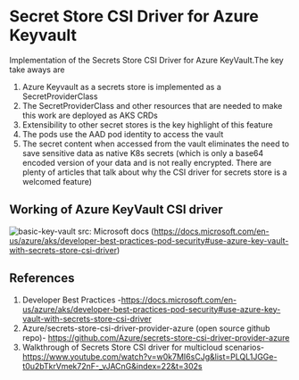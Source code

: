 # Secret Store CSI Driver for Azure Keyvault
Implementation of the Secrets Store CSI Driver for Azure KeyVault.The key take aways are
1. Azure Keyvault as a secrets store is implemented as a SecretProviderClass
2. The SecretProviderClass and other resources that are needed to make this work are deployed as AKS CRDs
3. Extensibility to other secret stores is the key highlight of this feature
4. The pods use the AAD pod identity to access the vault
5. The secret content when accessed from the vault eliminates the need to save sensitive data as native K8s secrets (which is only a base64 encoded version of your data and is not really encrypted. There are plenty of articles that talk about why the CSI driver for secrets store is a welcomed feature)

## Working of Azure KeyVault CSI driver

![basic-key-vault](https://user-images.githubusercontent.com/13979783/155843649-9fc9ae38-1cc9-4c97-96ea-202ac229a4d7.svg)
src: Microsoft docs (https://docs.microsoft.com/en-us/azure/aks/developer-best-practices-pod-security#use-azure-key-vault-with-secrets-store-csi-driver)


## References
1. Developer Best Practices -https://docs.microsoft.com/en-us/azure/aks/developer-best-practices-pod-security#use-azure-key-vault-with-secrets-store-csi-driver
2. Azure/secrets-store-csi-driver-provider-azure (open source github repo)- https://github.com/Azure/secrets-store-csi-driver-provider-azure
3. Walkthrough of Secrets Store CSI driver for multicloud scenarios- https://www.youtube.com/watch?v=w0k7MI6sCJg&list=PLQL1JGGe-t0u2bTkrVmek72nF-_vJACnG&index=22&t=302s
